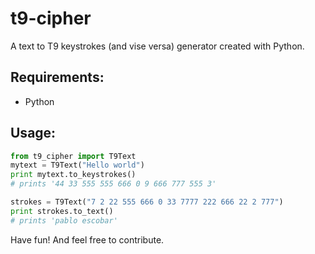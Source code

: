 # t9-cipher
A text to T9 keystrokes (and vise versa) generator created with Python.

## Requirements:
* Python

## Usage:
```python
from t9_cipher import T9Text
mytext = T9Text("Hello world")
print mytext.to_keystrokes()
# prints '44 33 555 555 666 0 9 666 777 555 3'

strokes = T9Text("7 2 22 555 666 0 33 7777 222 666 22 2 777")
print strokes.to_text()
# prints 'pablo escobar'
```
Have fun! And feel free to contribute.
